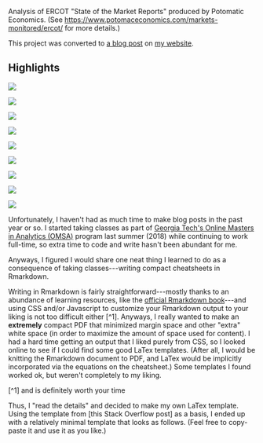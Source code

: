 
Analysis of ERCOT "State of the Market Reports" produced by Potomatic Economics.
(See https://www.potomaceconomics.com/markets-monitored/ercot/ for more details.)

This project was converted to [a blog post]() 
on [my website](https://tonyelhabr.rbind.io/).

## Highlights

![](data-raw/2018-State-of-the-Market-Report.png)

![](output/viz_toc_n_1yr_tree.png)

![](output/viz_content_section_n.png)

![](output/viz_toc_content_n1.png)

![](output/viz_sents_section_n.png)

![](output/viz_sents_section_n_yr.png)

![](output/viz_sents_section_sim.png)

![](output/viz_words_section_tfidf.png)

![](output/viz_words_tfidf.png)


Unfortunately, I haven't had as much time to make blog posts
in the past year or so. 
I started taking classes as part of 
[Georgia Tech's Online Masters in Analytics (OMSA)]()
program last summer (2018) while continuing to work full-time, so extra time
to code and write hasn't been abundant for me.

Anyways, I figured I would share one neat thing I learned to do
as a consequence of taking classes---writing compact cheatsheets in Rmarkdown.

Writing in Rmarkdown is fairly straightforward---mostly
thanks to an abundance of learning resources, like the 
[official Rmarkdown book]()---and using
CSS and/or Javascript to customize your Rmarkdown output to your liking
is not too difficult either [^1].
Anyways, I really wanted to make an **extremely** compact PDF
that minimized margin space and other "extra" white space
(in order to maximize the amount of space used for content).
I had a hard time getting an output that I liked purely from CSS,
so I looked online to see if I could find some good LaTex templates.
(After all, I would be knitting the Rmarkdown document to PDF,
and LaTex would be implicitly incorporated via the equations on the cheatsheet.)
Some templates I found worked ok, but weren't completely to my liking.

[^1] and is definitely worth your time

Thus, I "read the details" and decided to make my own LaTex template.
Using the template from [this Stack Overflow post] as a basis, I ended
up with a relatively minimal template that looks as follows.
(Feel free to copy-paste it and use it as you like.)

```

```




